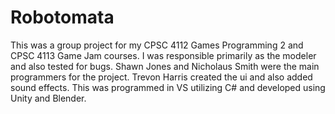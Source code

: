 # Robotomata
This was a group project for my CPSC 4112 Games Programming 2 and CPSC 4113 Game Jam courses. I was responsible primarily as the modeler and also tested for bugs. Shawn Jones and Nicholaus Smith were the main programmers for the project. Trevon Harris created the ui and also added sound effects. This was programmed in VS utilizing C# and developed using Unity and Blender. 
